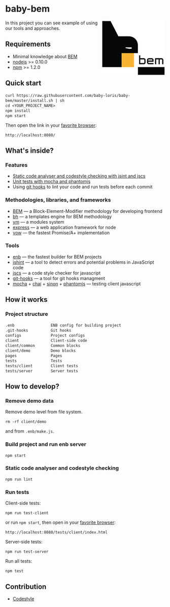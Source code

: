 # baby-bem
<img src="bem.png" align="right" />
In this project you can see example of using our tools and approaches.

## Requirements
  * Minimal knowledge about [BEM](http://bem.info/)
  * [nodejs](http://nodejs.org/) >= 0.10.0
  * [npm](http://npmjs.org) >= 1.2.0

## Quick start
```
curl https://raw.githubusercontent.com/baby-loris/baby-bem/master/install.sh | sh
cd <YOUR_PROJECT_NAME>
npm install
npm start
```
Then open the link in your [favorite browser](http://browser.yandex.com/):
```
http://localhost:8080/
```

## What's inside?

### Features
  * [Static code analyser and codestyle checking with jsint and jscs](#static-code-analyser-and-codestyle-checking)
  * [Unit tests with mocha and phantomjs](#run-tests)
  * Using [git hooks](http://github.com/tarmolov/git-hooks) to lint your code and run tests before each commit

### Methodologies, libraries, and frameworks
  * [BEM](http://bem.info/) — a Block-Element-Modifier methodology for developing frontend
  * [bh](https://github.com/enb-make/bh) — a templates engine for BEM methodology
  * [ym](https://github.com/ymaps/modules) — a modules system
  * [express](http://expressjs.com/) — a web application framework for node
  * [vow](https://github.com/dfilatov/jspromise) — the fastest Promise/A+ implementation

### Tools
  * [enb](http://enb-make.info) — the fastest builder for BEM projects
  * [jshint](https://github.com/jshint/jshint) — a tool to detect errors and potential problems in JavaScript code
  * [jscs](https://github.com/mdevils/node-jscs) — a code style checker for javascript
  * [git-hooks](https://github.com/icefox/git-hooks) — a tool for git hooks managment
  * [mocha](http://visionmedia.github.io/mocha/) + [chai](http://chaijs.com/) + [sinon](http://sinonjs.org/) + [phantomjs](http://phantomjs.org/) — testing client javascript

## How it works

### Project structure
```
.enb                ENB config for building project
.git-hooks          Git hooks
configs             Project configs
client              Client-side code
client/common       Common blocks
client/demo         Demo blocks
pages               Pages
tests               Tests
tests/client        Client tests
tests/server        Server tests
```

## How to develop?
### Remove demo data
Remove demo level from file system.
```
rm -rf client/demo
```
and from `.enb/make.js`.

### Build project and run enb server
```
npm start
```

### Static code analyser and codestyle checking
```
npm run lint
```

### Run tests
Client-side tests:
```
npm run test-client
```
or run `npm start`, then open in your [favorite browser](http://browser.yandex.com/):
```
http://localhost:8080/tests/client/index.html
```

Server-side tests:
```
npm run test-server
```

Run all tests:
```
npm test
```

## Contribution
  * [Codestyle](https://github.com/yandex/codestyle/blob/master/javascript.md)
